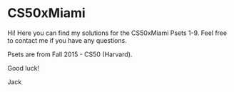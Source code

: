 # CS50xMiami

Hi!
Here you can find my solutions for the CS50xMiami Psets 1-9.
Feel free to contact me if you have any questions.

Psets are from Fall 2015 - CS50 (Harvard). 

Good luck!

Jack
